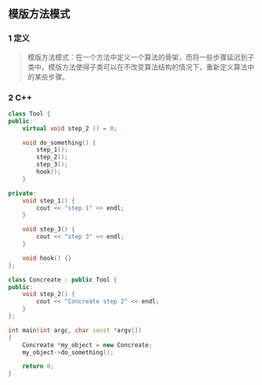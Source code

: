 ## 模版方法模式

### 1 定义

> 模版方法模式：在一个方法中定义一个算法的骨架，而将一些步骤延迟到子类中。模版方法使得子类可以在不改变算法结构的情况下，重新定义算法中的某些步骤。

### 2 C++

``` C++
class Tool {
public:
	virtual void step_2 () = 0;

	void do_something() {
		step_1();
		step_2();
		step_3();
		hook();
	}

private:
	void step_1() {
		cout << "step 1" << endl;
	}

	void step_3() {
		cout << "step 3" << endl;
	}

	void hook() {}
};

class Concreate : public Tool {
public:
	void step_2() {
		cout << "Concreate step 2" << endl;
	}
};

int main(int argc, char const *argv[])
{
	Concreate *my_object = new Concreate;
	my_object->do_something();

	return 0;
}

```